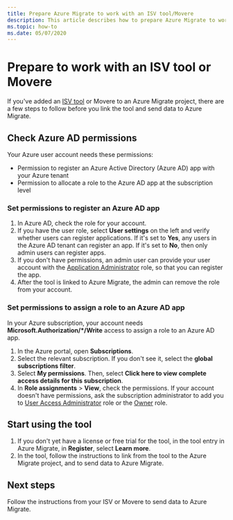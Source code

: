 ```yaml
---
title: Prepare Azure Migrate to work with an ISV tool/Movere 
description: This article describes how to prepare Azure Migrate to work with an ISV tool or Movere, and then how to start using the tool. 
ms.topic: how-to
ms.date: 05/07/2020
---
```


# Prepare to work with an ISV tool or Movere

If you've added an [ISV tool](migrate-services-overview.md#isv-integration) or Movere to an Azure Migrate project, there are a few steps to follow before you link the tool and send data to Azure Migrate. 

## Check Azure AD permissions

Your Azure user account needs these permissions:

- Permission to register an Azure Active Directory (Azure AD) app with your Azure tenant
- Permission to allocate a role to the Azure AD app at the subscription level


### Set permissions to register an Azure AD app

1. In Azure AD, check the role for your account.
2. If you have the user role, select **User settings** on the left and verify whether users can register applications. If it's set to **Yes**, any users in the Azure AD tenant can register an app. If it's set to **No**, then only admin users can register apps.   
3. If you don't have permissions, an admin user can provide your user account with the [Application Administrator](../active-directory/users-groups-roles/directory-assign-admin-roles.md#application-administrator) role, so that you can register the app.
4. After the tool is linked to Azure Migrate, the admin can remove the role from your account.

### Set permissions to assign a role to an Azure AD app
 
In your Azure subscription, your account needs **Microsoft.Authorization/*/Write** access to assign a role to an Azure AD app. 

1. In the Azure portal, open **Subscriptions**.
2. Select the relevant subscription. If you don't see it, select the **global subscriptions filter**. 
3. Select **My permissions**. Then, select **Click here to view complete access details for this subscription**.
4. In **Role assignments** > **View**, check the permissions. If your account doesn't have permissions, ask the subscription administrator to add you to [User Access Administrator](https://docs.microsoft.com/azure/role-based-access-control/built-in-roles#user-access-administrator) role or the [Owner](https://docs.microsoft.com/azure/role-based-access-control/built-in-roles#owner) role.
 

## Start using the tool

1. If you don't yet have a license or free trial for the tool, in the tool entry in Azure Migrate, in **Register**, select **Learn more**.
2. In the tool, follow the instructions to link from the tool to the Azure Migrate project, and to send data to Azure Migrate.

## Next steps

Follow the instructions from your ISV or Movere to send data to Azure Migrate.

   
